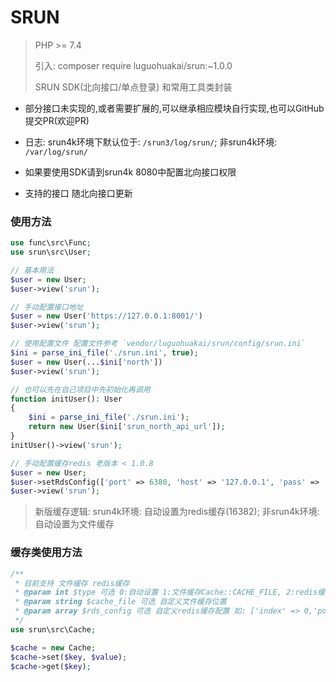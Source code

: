 # SRUN

> PHP >= 7.4
>
> 引入: composer require luguohuakai/srun:~1.0.0
>
> SRUN SDK(北向接口/单点登录) 和常用工具类封装

* 部分接口未实现的,或者需要扩展的,可以继承相应模块自行实现,也可以GitHub提交PR(欢迎PR)
* 日志: srun4k环境下默认位于: `/srun3/log/srun/`; 非srun4k环境: `/var/log/srun/`


* 如果要使用SDK请到srun4k 8080中配置北向接口权限
* 支持的接口 随北向接口更新

### 使用方法

```php
use func\src\Func;
use srun\src\User;

// 基本用法
$user = new User;
$user->view('srun');

// 手动配置接口地址
$user = new User('https://127.0.0.1:8001/')
$user->view('srun');

// 使用配置文件 配置文件参考 `vendor/luguohuakai/srun/config/srun.ini`
$ini = parse_ini_file('./srun.ini', true);
$user = new User(...$ini['north'])
$user->view('srun');

// 也可以先在自己项目中先初始化再调用
function initUser(): User
{
    $ini = parse_ini_file('./srun.ini');
    return new User($ini['srun_north_api_url']);
}
initUser()->view('srun');

// 手动配置缓存redis 老版本 < 1.0.8
$user = new User;
$user->setRdsConfig(['port' => 6380, 'host' => '127.0.0.1', 'pass' => 'xxx']);
$user->view('srun');

```

> 新版缓存逻辑: srun4k环境: 自动设置为redis缓存(16382); 非srun4k环境: 自动设置为文件缓存

### 缓存类使用方法

```php
/**
 * 目前支持 文件缓存 redis缓存
 * @param int $type 可选 0:自动设置 1:文件缓存Cache::CACHE_FILE, 2:redis缓存Cache::CACHE_REDIS
 * @param string $cache_file 可选 自定义文件缓存位置
 * @param array $rds_config 可选 自定义redis缓存配置 如: ['index' => 0,'port' => 6379,'host' => '127.0.0.1','pass' => null]
 */
use srun\src\Cache;

$cache = new Cache;
$cache->set($key, $value);
$cache->get($key);

```
